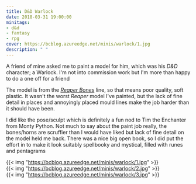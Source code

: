 ```yaml
---
title: D&D Warlock
date: 2018-03-31 19:00:00
minitags:
- d&d
- fantasy
- rpg
cover: https://bcblog.azureedge.net/minis/warlock/1.jpg
description: " " 
---
```

A friend of mine asked me to paint a model for him, which was his *D&D* character; a Warlock. I'm not into commission work but I'm more than happy to do a one off for a friend

The model is from the [*Reaper Bones*](http://www.reapermini.com/Miniatures/Bones) line, so that means poor quality, soft plastic. It wasn't the worst *Reaper* model I've painted, but the lack of fine detail in places and annoyingly placed mould lines make the job harder than it should have been.

I did like the pose/sculpt which is definitely a fun nod to Tim the Enchanter from Monty Python. Not much to say about the paint job really, the bones/horns are scruffier than I would have liked but lack of fine detail on the model held me back. There was a nice big open book, so I did put the effort in to make it look suitably spellbooky and mystical, filled with runes and pentagrams

{{< img "https://bcblog.azureedge.net/minis/warlock/1.jpg" >}}  
{{< img "https://bcblog.azureedge.net/minis/warlock/2.jpg" >}}  
{{< img "https://bcblog.azureedge.net/minis/warlock/3.jpg" >}} 